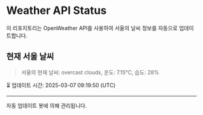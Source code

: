 
# Weather API Status

이 리포지토리는 OpenWeather API를 사용하여 서울의 날씨 정보를 자동으로 업데이트합니다.

## 현재 서울 날씨
> 서울의 현재 날씨: overcast clouds, 온도: 7.15°C, 습도: 28%

⏳ 업데이트 시간: 2025-03-07 09:19:50 (UTC)

---
자동 업데이트 봇에 의해 관리됩니다.
